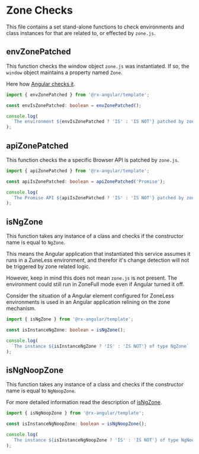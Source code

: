 # Zone Checks

This file contains a set stand-alone functions to
check environments and class instances for that
are related to, or effected by `zone.js`.

## envZonePatched

This function checks the window object `zone.js` was instantiated.
If so, the `window` object maintains a property named `Zone`.

Here how [Angular checks it](https://github.com/angular/angular/blob/master/packages/core/src/zone/ng_zone.ts#L123).

```typescript
import { envZonePatched } from '@rx-angular/template';

const envIsZonePatched: boolean = envZonePatched();

console.log(
  `The environment ${envIsZonePatched ? 'IS' : 'IS NOT'} patched by zone.js`
);
```

## apiZonePatched

This function checks the a specific Browser API is patched by `zone.js`.

```typescript
import { apiZonePatched } from '@rx-angular/template';

const apiIsZonePatched: boolean = apiZonePatched('Promise');

console.log(
  `The Promise API ${apiIsZonePatched ? 'IS' : 'IS NOT'} patched by zone.js`
);
```

## isNgZone

This function takes any instance of a class and checks
if the constructor name is equal to `NgZone`.

This means the Angular application that instantiated this service assumes it runs in a ZuneLess environment,
and therefor it's change detection will not be triggered by zone related logic.

However, keep in mind this does not mean `zone.js` is not present.
The environment could still run in ZoneFull mode even if Angular turned it off.

Consider the situation of a Angular element configured for ZoneLess
environments is used in an Angular application relining on the zone mechanism.

```typescript
import { isNgZone } from '@rx-angular/template';

const isInstanceNgZone: boolean = isNgZone();

console.log(
  `The instance ${isInstanceNgZone ? 'IS' : 'IS NOT'} of type NgZone`
);
```

## isNgNoopZone

This function takes any instance of a class and checks
if the constructor name is equal to `NgNoopZone`.

For more detailed information read the description of [isNgZone](#isngzone).

```typescript
import { isNgNoopZone } from '@rx-angular/template';

const isInstanceNgNoopZone: boolean = isNgNoopZone();

console.log(
  `The instance ${isInstanceNgNoopZone ? 'IS' : 'IS NOT'} of type NgNoopZone`
);
```
